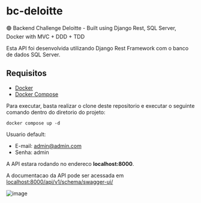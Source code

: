 # bc-deloitte
🟢 Backend Challenge Deloitte - Built using Django Rest, SQL Server, Docker with MVC + DDD + TDD

Esta API foi desenvolvida utilizando Django Rest Framework com o banco de dados SQL Server.

## Requisitos
- [Docker](https://docs.docker.com/engine/install/)
- [Docker Compose](https://docs.docker.com/compose/install/)

Para executar, basta realizar o clone deste repositorio e executar o seguinte comando dentro do diretorio do projeto:

`docker compose up -d`

Usuario default: 
- E-mail: admin@admin.com
- Senha: admin

A API estara rodando no endereco **localhost:8000**.

A documentacao da API pode ser acessada em [localhost:8000/api/v1/schema/swagger-ui/](http://localhost:8000/api/v1/schema/swagger-ui/)

![image](https://github.com/devguerreiro/bc-deloitte/assets/50927696/5191725c-281c-411a-816d-0ace3176e750)
